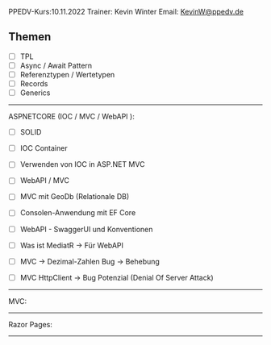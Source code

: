 PPEDV-Kurs:10.11.2022
Trainer: Kevin Winter
Email: KevinW@ppedv.de

Themen
 -----------------------------------------------------
- [ ] TPL
- [ ] Async / Await Pattern
- [ ] Referenztypen / Wertetypen
- [ ] Records
- [ ] Generics
-----------------------------------------------------
ASPNETCORE (IOC / MVC / WebAPI ):
- [ ] SOLID
- [ ] IOC Container
- [ ] Verwenden von IOC in ASP.NET MVC
- [ ] WebAPI / MVC 
  
- [ ] MVC mit GeoDb (Relationale DB)
- [ ] Consolen-Anwendung mit EF Core 

- [ ] WebAPI - SwaggerUI und Konventionen
- [ ] Was ist MediatR -> Für WebAPI 

- [ ] MVC -> Dezimal-Zahlen Bug -> Behebung 
- [ ] MVC HttpClient -> Bug Potenzial (Denial Of Server Attack)

------------------------------------------------------

MVC:

-------------------------------------------------------
Razor Pages:

-------------------------------------------------------




















